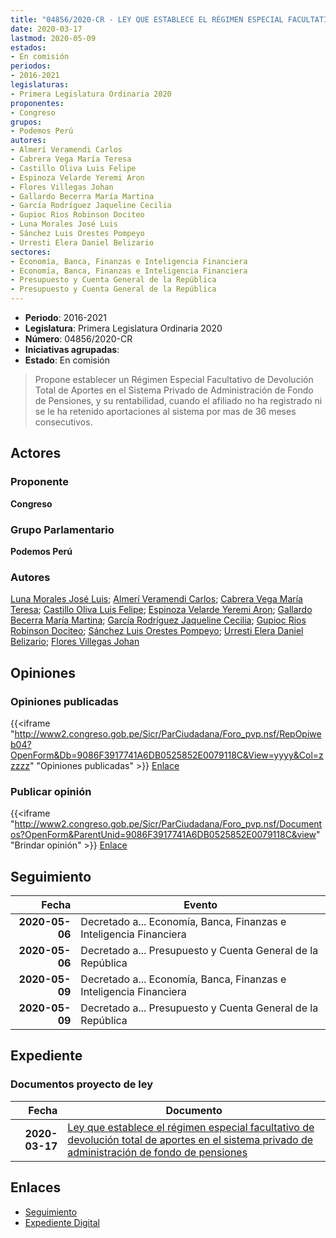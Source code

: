 ```yaml
---
title: "04856/2020-CR - LEY QUE ESTABLECE EL RÉGIMEN ESPECIAL FACULTATIVO DE DEVOLUCIÓN TOTAL DE APORTES EN EL SISTEMA PRIVADO DE ADMINISTRACIÓN DE FONDOS DE PENSIONES"
date: 2020-03-17
lastmod: 2020-05-09
estados:
- En comisión
periodos:
- 2016-2021
legislaturas:
- Primera Legislatura Ordinaria 2020
proponentes:
- Congreso
grupos:
- Podemos Perú
autores:
- Almerí Veramendi Carlos
- Cabrera Vega María Teresa
- Castillo Oliva Luis Felipe
- Espinoza Velarde Yeremi Aron
- Flores Villegas Johan
- Gallardo Becerra María Martina
- García Rodríguez Jaqueline Cecilia
- Gupioc Rios Robinson Dociteo
- Luna Morales José Luis
- Sánchez Luis Orestes Pompeyo
- Urresti Elera Daniel Belizario
sectores:
- Economía, Banca, Finanzas e Inteligencia Financiera
- Economía, Banca, Finanzas e Inteligencia Financiera
- Presupuesto y Cuenta General de la República
- Presupuesto y Cuenta General de la República
---
```

- **Periodo**: 2016-2021
- **Legislatura**: Primera Legislatura Ordinaria 2020
- **Número**: 04856/2020-CR
- **Iniciativas agrupadas**: 
- **Estado**: En comisión

> Propone establecer un Régimen Especial Facultativo de Devolución Total de Aportes en el Sistema Privado de Administración de Fondo de Pensiones, y su rentabilidad, cuando el afiliado no ha registrado ni se le ha retenido aportaciones al sistema por mas de 36 meses consecutivos.


## Actores

### Proponente

**Congreso**

### Grupo Parlamentario

**Podemos Perú**

### Autores

[Luna Morales José Luis](mailto:mailto:jlunam@congreso.gob.pe); [Almerí Veramendi Carlos](mailto:mailto:calmeri@congreso.gob.pe); [Cabrera Vega María Teresa](mailto:mailto:mcabrera@congreso.gob.pe); [Castillo Oliva Luis Felipe](mailto:mailto:lcastilloo@congreso.gob.pe); [Espinoza Velarde Yeremi Aron](mailto:mailto:yespinoza@congreso.gob.pe); [Gallardo Becerra María Martina](mailto:mailto:mgallardo@congreso.gob.pe); [García Rodríguez Jaqueline Cecilia](mailto:mailto:jgarciar@congreso.gob.pe); [Gupioc Rios Robinson Dociteo](mailto:mailto:rgupioc@congreso.gob.pe); [Sánchez Luis Orestes Pompeyo](mailto:mailto:osanchez@congreso.gob.pe); [Urresti Elera Daniel Belizario](mailto:mailto:durresti@congreso.gob.pe); [Flores Villegas Johan](mailto:mailto:jfloresv@congreso.gob.pe)

## Opiniones

### Opiniones publicadas

{{<iframe "http://www2.congreso.gob.pe/Sicr/ParCiudadana/Foro_pvp.nsf/RepOpiweb04?OpenForm&Db=9086F3917741A6DB0525852E0079118C&View=yyyy&Col=zzzzz" "Opiniones publicadas" >}}
[Enlace](http://www2.congreso.gob.pe/Sicr/ParCiudadana/Foro_pvp.nsf/RepOpiweb04?OpenForm&Db=9086F3917741A6DB0525852E0079118C&View=yyyy&Col=zzzzz)

### Publicar opinión

{{<iframe "http://www2.congreso.gob.pe/Sicr/ParCiudadana/Foro_pvp.nsf/Documentos?OpenForm&ParentUnid=9086F3917741A6DB0525852E0079118C&view" "Brindar opinión" >}}
[Enlace](http://www2.congreso.gob.pe/Sicr/ParCiudadana/Foro_pvp.nsf/Documentos?OpenForm&ParentUnid=9086F3917741A6DB0525852E0079118C&view)


## Seguimiento

| Fecha | Evento |
|------:|--------|
| **2020-05-06** | Decretado a... Economía, Banca, Finanzas e Inteligencia Financiera |
| **2020-05-06** | Decretado a... Presupuesto y Cuenta General de la República |
| **2020-05-09** | Decretado a... Economía, Banca, Finanzas e Inteligencia Financiera |
| **2020-05-09** | Decretado a... Presupuesto y Cuenta General de la República |

## Expediente

### Documentos proyecto de ley

| Fecha | Documento |
|------:|-----------|
| **2020-03-17** | [Ley que establece el régimen especial facultativo de devolución total de aportes en el sistema privado de administración de fondo de pensiones](http://www.leyes.congreso.gob.pe/Documentos/2016_2021/Proyectos_de_Ley_y_de_Resoluciones_Legislativas/PL04856-20200317..pdf) |

## Enlaces

- [Seguimiento](http://www2.congreso.gob.pe/Sicr/TraDocEstProc/CLProLey2016.nsf/f7fff46988ca05b1052578e100829cc7/0be29e984d99309c0525852e007a2b31?OpenDocument)
- [Expediente Digital](http://www2.congreso.gob.pe/Sicr/TraDocEstProc/Expvirt_2011.nsf/visbusqptramdoc1621/04856?opendocument)

